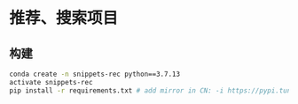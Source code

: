 # 推荐、搜索项目

## 构建

```bash
conda create -n snippets-rec python==3.7.13
activate snippets-rec
pip install -r requirements.txt # add mirror in CN: -i https://pypi.tuna.tsinghua.edu.cn/simple
```

